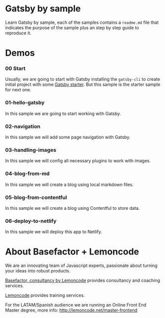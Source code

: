 # Gatsby by sample

Learn Gatsby by sample, each of the samples contains a `readme.md` file that indicates the purpose of the sample plus an step by step guide to reproduce it.

# Demos

### 00 Start

Usually, we are going to start with Gatsby installing the `gatsby-cli` to create initial project with some [Gatsby starter](https://www.gatsbyjs.org/docs/starters/). But this sample is the starter sample for next one.

### 01-hello-gatsby

In this sample we are going to start working with Gatsby.

### 02-navigation

In this sample we will add some page navigation with Gatsby.

### 03-handling-images

In this sample we will config all necessary plugins to work with images.

### 04-blog-from-md

In this sample we will create a blog using local markdown files.

### 05-blog-from-contentful

In this sample we will create a blog using Contentful to store data.

### 06-deploy-to-netlify

In this sample we will deploy this app to Netlify.

# About Basefactor + Lemoncode

We are an innovating team of Javascript experts, passionate about turning your ideas into robust products.

[Basefactor, consultancy by Lemoncode](http://www.basefactor.com) provides consultancy and coaching services.

[Lemoncode](http://lemoncode.net/services/en/#en-home) provides training services.

For the LATAM/Spanish audience we are running an Online Front End Master degree, more info: http://lemoncode.net/master-frontend
